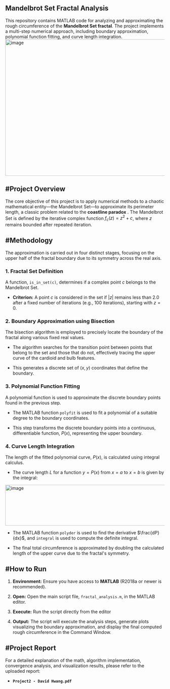 ## Mandelbrot Set Fractal Analysis

This repository contains MATLAB code for analyzing and approximating the rough circumference of the **Mandelbrot Set fractal**. The project implements a multi-step numerical approach, including boundary approximation, polynomial function fitting, and curve length integration.
<img width="946" height="432" alt="image" src="https://github.com/user-attachments/assets/245a137d-1d66-494f-aeb4-aabe49d6105d" />

## #Project Overview

The core objective of this project is to apply numerical methods to a chaotic mathematical entity—the Mandelbrot Set—to approximate its perimeter length, a classic problem related to the **coastline paradox** . The Mandelbrot Set is defined by the iterative complex function $f_c(z) = z^2 + c$, where $z$ remains bounded after repeated iteration.


## #Methodology

The approximation is carried out in four distinct stages, focusing on the upper half of the fractal boundary due to its symmetry across the real axis.

### 1. Fractal Set Definition

A function, `is_in_set(c)`, determines if a complex point $c$ belongs to the Mandelbrot Set.

* **Criterion:** A point $c$ is considered in the set if $|z|$ remains less than $2.0$ after a fixed number of iterations (e.g., 100 iterations), starting with $z=0$.

### 2. Boundary Approximation using Bisection

The bisection algorithm is employed to precisely locate the boundary of the fractal along various fixed real values.

* The algorithm searches for the transition point between points that belong to the set and those that do not, effectively tracing the upper curve of the cardioid and bulb features.

* This generates a discrete set of $(x, y)$ coordinates that define the boundary.

### 3. Polynomial Function Fitting

A polynomial function is used to approximate the discrete boundary points found in the previous step.

* The MATLAB function `polyfit` is used to fit a polynomial of a suitable degree to the boundary coordinates.

* This step transforms the discrete boundary points into a continuous, differentiable function, $P(x)$, representing the upper boundary.

### 4. Curve Length Integration

The length of the fitted polynomial curve, $P(x)$, is calculated using integral calculus.

* The curve length $L$ for a function $y=P(x)$ from $x=a$ to $x=b$ is given by the integral:
    
<img width="766" height="129" alt="image" src="https://github.com/user-attachments/assets/b39eb5f7-091d-492c-98bf-b985d1729068" />

* The MATLAB function `polyder` is used to find the derivative $\frac{dP}{dx}$, and `integral` is used to compute the definite integral.

* The final total circumference is approximated by doubling the calculated length of the upper curve due to the fractal's symmetry.

## #How to Run

1.  **Environment:** Ensure you have access to **MATLAB** (R2018a or newer is recommended).

2.  **Open:** Open the main script file, `fractal_analysis.m`, in the MATLAB editor.

3.  **Execute:** Run the script directly from the editor

4.  **Output:** The script will execute the analysis steps, generate plots visualizing the boundary approximation, and display the final computed rough circumference in the Command Window.

## #Project Report

For a detailed explanation of the math, algorithm implementation, convergence analysis, and visualization results, please refer to the uploaded report:

* **`Project2 - David Hwang.pdf`**

